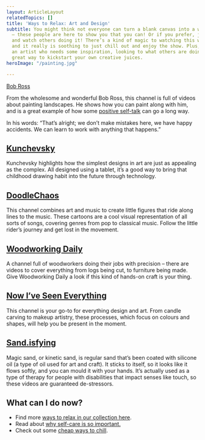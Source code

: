 ```yaml
---
layout: ArticleLayout
relatedTopics: []
title: 'Ways to Relax: Art and Design'
subtitle: You might think not everyone can turn a blank canvas into a work of art
  – these people are here to show you that you can! Or if you prefer, just sit back
  and watch others doing it! There’s a kind of magic to watching this work unfold
  and it really is soothing to just chill out and enjoy the show. Plus, if you’re
  an artist who needs some inspiration, looking to what others are doing can be a
  great way to kickstart your own creative juices.
heroImage: "/painting.jpg"

---
```

[Bob Ross](https://www.youtube.com/user/BobRossInc)

From the wholesome and wonderful Bob Ross, this channel is full of videos about painting landscapes. He shows how you can paint along with him, and is a great example of how some [positive self-talk](https://au.reachout.com/articles/3-ways-to-talk-yourself-up) can go a long way.

In his words: “That’s alright; we don’t make mistakes here, we have happy accidents. We can learn to work with anything that happens.”

## [Kunchevsky](https://www.instagram.com/kunchevsky/)

Kunchevsky highlights how the simplest designs in art are just as appealing as the complex. All designed using a tablet, it’s a good way to bring that childhood drawing habit into the future through technology.

## [DoodleChaos](https://www.youtube.com/user/DoodleChaos/videos)

This channel combines art and music to create little figures that ride along lines to the music. These cartoons are a cool visual representation of all sorts of songs, covering genres from pop to classical music. Follow the little rider’s journey and get lost in the movement.

## [Woodworking Daily](https://www.instagram.com/woodworking.daily__/?hl=en)

A channel full of woodworkers doing their jobs with precision – there are videos to cover everything from logs being cut, to furniture being made. Give Woodworking Daily a look if this kind of hands-on craft is your thing.

## [Now I’ve Seen Everything](http://https//www.youtube.com/channel/UCPeW45oXPao55eyAYOOj7lw)

This channel is your go-to for everything design and art. From candle carving to makeup artistry, these processes, which focus on colours and shapes, will help you be present in the moment.

## [Sand.isfying](https://www.instagram.com/sand.isfying/?hl=en)

Magic sand, or kinetic sand, is regular sand that’s been coated with silicone oil (a type of oil used for art and craft). It sticks to itself, so it looks like it flows softly, and you can mould it with your hands. It’s actually used as a type of therapy for people with disabilities that impact senses like touch, so these videos are guaranteed de-stressors.

## What can I do now?

* Find more [ways to relax in our collection here](https://au.reachout.com/collections/ways-to-relax).
* Read about [why self-care is so important.](https://au.reachout.com/articles/how-to-be-awesome-at-self-care)
* Check out some [cheap ways to chill](https://au.reachout.com/articles/ways-to-chill-for-cheap).